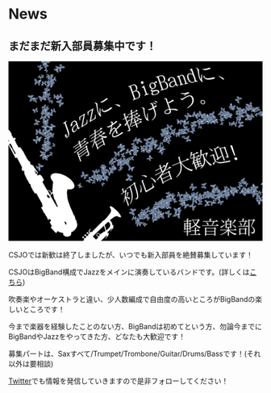 # News

## まだまだ新入部員募集中です！
![新歓](./img/shinkan1.png)

CSJOでは新歓は終了しましたが、いつでも新入部員を絶賛募集しています！

CSJOはBigBand構成でJazzをメインに演奏しているバンドです。(詳しくは[こちら](./about.html))

吹奏楽やオーケストラと違い、少人数編成で自由度の高いところがBigBandの楽しいところです！

今まで楽器を経験したことのない方、BigBandは初めてという方、勿論今までにBigBandやJazzをやってきた方、どなたも大歓迎です！

募集パートは、Saxすべて/Trumpet/Trombone/Guitar/Drums/Bassです！(それ以外は要相談)

[Twitter](https://twitter.com/CSJO_SIT)でも情報を発信していきますので是非フォローしてください！
